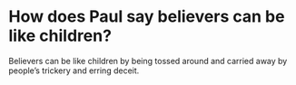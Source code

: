 # How does Paul say believers can be like children?

Believers can be like children by being tossed around and carried away by people’s trickery and erring deceit.
